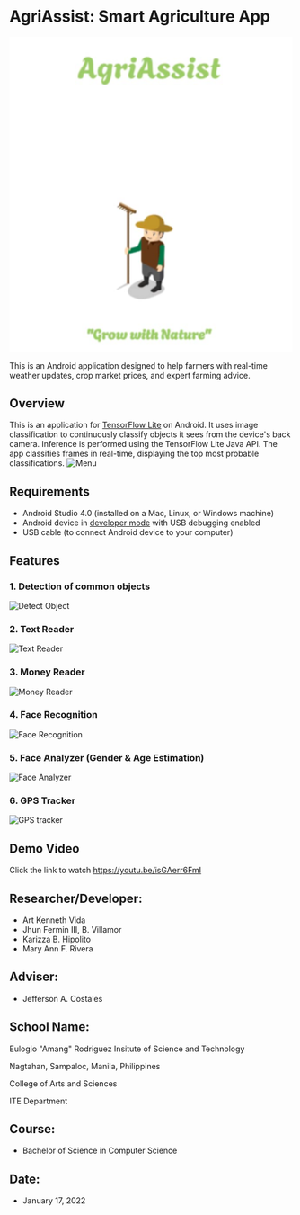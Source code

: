 # AgriAssist: Smart Agriculture App


<div align="center">
  <img src="https://raw.githubusercontent.com/ragnvindr08/AgriAssistApp/refs/heads/master/Annotation%202025-06-26%20033207.png" alt="App Screenshot" width="600">
</div>

This is an Android application designed to help farmers with real-time weather updates, crop market prices, and expert farming advice.
## Overview
This is an application for [TensorFlow Lite](https://www.tensorflow.org/lite) on Android. It uses image classification to continuously classify objects it sees from the device's back camera. Inference is performed using the TensorFlow Lite Java API. The app classifies frames in real-time, displaying the top most probable classifications.
![Menu](https://user-images.githubusercontent.com/106217907/171542945-4c369296-98ef-4682-86ba-a80f3c5d84f6.jpg)

## Requirements
*   Android Studio 4.0 (installed on a Mac, Linux, or Windows machine)
*   Android device in [developer mode](https://developer.android.com/studio/debug/dev-options) with USB debugging enabled
*   USB cable (to connect Android device to your computer)

## Features
### 1. Detection of common objects
![Detect Object](https://user-images.githubusercontent.com/106217907/171542959-200f9c7d-6941-4d15-9d19-e4613f8259a0.jpg)
### 2. Text Reader
![Text Reader](https://user-images.githubusercontent.com/106217907/171542966-735cdd56-39e6-42bc-bf9c-eb1701f35441.jpg)
### 3. Money Reader
![Money Reader](https://user-images.githubusercontent.com/106217907/171542973-1c02d216-a76a-4362-aced-c837666b4d67.jpg)
### 4. Face Recognition
![Face Recognition](https://user-images.githubusercontent.com/106217907/171542988-329de313-97e3-480f-be11-cfbd336bca92.jpg)
### 5. Face Analyzer (Gender & Age Estimation)
![Face Analyzer](https://user-images.githubusercontent.com/106217907/171543450-73faa700-73f4-4db9-9ef5-ca4cc47a1f47.jpg)
### 6. GPS Tracker
![GPS tracker](https://user-images.githubusercontent.com/106217907/171542995-2953cc09-0a24-454b-a146-49e44c1c27d0.jpg)

## Demo Video
Click the link to watch https://youtu.be/isGAerr6FmI

## Researcher/Developer:
* Art Kenneth Vida
* Jhun Fermin III, B. Villamor
* Karizza B. Hipolito
* Mary Ann F. Rivera

## Adviser: 
* Jefferson A. Costales

## School Name:
Eulogio "Amang" Rodriguez Insitute of Science and Technology

Nagtahan, Sampaloc, Manila, Philippines

College of Arts and Sciences

ITE Department

## Course: 
* Bachelor of Science in Computer Science

## Date: 
* January 17, 2022

